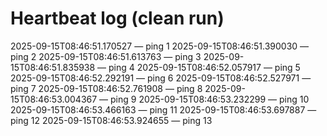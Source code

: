 # Heartbeat log (clean run)
2025-09-15T08:46:51.170527 — ping 1
2025-09-15T08:46:51.390030 — ping 2
2025-09-15T08:46:51.613763 — ping 3
2025-09-15T08:46:51.835938 — ping 4
2025-09-15T08:46:52.057917 — ping 5
2025-09-15T08:46:52.292191 — ping 6
2025-09-15T08:46:52.527971 — ping 7
2025-09-15T08:46:52.761908 — ping 8
2025-09-15T08:46:53.004367 — ping 9
2025-09-15T08:46:53.232299 — ping 10
2025-09-15T08:46:53.466163 — ping 11
2025-09-15T08:46:53.697887 — ping 12
2025-09-15T08:46:53.924655 — ping 13

